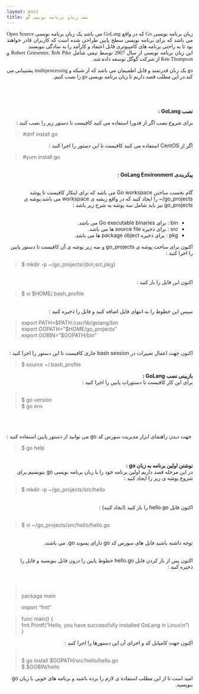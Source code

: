 ```yaml
---
layout: post
title: نصب زبان برنامه نویسی گو
---
```


<div dir="ltr" style="text-align: left;" trbidi="on">
<div dir="rtl" style="text-align: justify;">
<span style="font-family: &quot;times&quot; , &quot;times new roman&quot; , serif;">زبان برنامه نویسی Go که در واقع GoLang می باشد یک زبان برنامه نویسی Open Source می باشد که برای برنامه نویسی سطح پایین طراحی شده است که کاربران قادر خواهند بود تا به راحتی برنامه های کامپیوتری قابل اعتماد و کارآمد را به سادگی بنویسند.
</span></div>
<div dir="rtl" style="text-align: justify;">
<span style="font-family: &quot;times&quot; , &quot;times new roman&quot; , serif;">این زبان برنامه نویسی از سال 2007 توسط تیمی شامل Robert Griesemer, Rob Pike و Ken Thompson از شرکت گوگل توسعه داده شد.

</span></div>
<div dir="rtl" style="text-align: justify;">
<span style="font-family: &quot;times&quot; , &quot;times new roman&quot; , serif;">go یک زبان قدرتمند و قابل اطمیمان می باشد که از شبکه و multiprocessing پشتیبانی می کند.در این مطلب قصد داریم تا زبان برنامه نویسی go را نصب کنیم.

</span><br />
<span style="font-family: &quot;times&quot; , &quot;times new roman&quot; , serif;"><br /></span>
<span style="font-family: &quot;times&quot; , &quot;times new roman&quot; , serif;"><br /></span></div>
<div dir="rtl" style="text-align: right;">
<b>نصب GoLang :



</b></div>
<div dir="rtl" style="text-align: right;">
برای شروع نصب اگر از فدورا استفاده می کنید کافیست تا دستور زیر را نصب کنید :<br />
<blockquote class="tr_bq" dir="ltr" style="text-align: left;">
&nbsp;#dnf install go</blockquote>
اگر از CentOS استفاده می کنید کافیست تا این دستور را اجرا کنید :<br />
<blockquote class="tr_bq" dir="ltr" style="text-align: left;">
&nbsp;#yum install go</blockquote>
<br />
<b>پیکربندی GoLang Environment :

</b><br />
گام نخست ساختن Go workspace می باشد که برای اینکار کافیست تا پوشه  go_projects/~ را ایجاد کنید که در واقع ریشه ی workspace می باشد.پوشه ی go_projects نیز باید شامل سه پوشه به شرح زیر باشد :
<br />
<br />
<ul style="text-align: right;">
<li>bin : برای Go executable binaries می باشد.&nbsp;</li>
<li>src : برای ذخیره source file ها می باشد.&nbsp;</li>
<li>pkg :  برای ذخیره package object ها می باشد.</li>
</ul>
<div>
اکنون برای ساخت پوشه ی go_projects و سه زیر پوشه ی آن کافیست تا دستور پایین را اجرا کنید :
<br />
<blockquote class="tr_bq" dir="ltr" style="text-align: left;">
$ mkdir -p ~/go_projects/{bin,src,pkg}</blockquote>
<br />
اکنون این فایل را باز کنید :
<br />
<blockquote class="tr_bq" dir="ltr" style="text-align: left;">
$ vi $HOME/.bash_profile</blockquote>
<br />
سپس این خطوط را به انتهای فایل اضافه کنید و فایل را ذخیره کنید :
<br />
<blockquote class="tr_bq" dir="ltr" style="text-align: left;">
export PATH=$PATH:/usr/lib/golang/bin<br />
export GOPATH=”$HOME/go_projects”<br />
export GOBIN=”$GOPATH/bin”</blockquote>
<br />
اکنون جهت اعمال تغییرات در bash session جاری کافیست تا این دستور را اجرا کنید :
<br />
<blockquote class="tr_bq" dir="ltr" style="text-align: left;">
$ source ~/.bash_profile</blockquote>
</div>
<b>بازبینی نصب GoLang :</b><br />
برای این کار کافیست تا دستورات پایین را اجرا کنید :<br />
<blockquote class="tr_bq" dir="ltr" style="text-align: left;">
<br />
$ go version<br />
$ go env


</blockquote>
</div>
<div dir="rtl" style="text-align: right;">
<div class="separator" style="clear: both; text-align: center;">
<br /></div>
<div class="separator" style="clear: both; text-align: center;">
</div>
<br />
<br />
&nbsp;جهت دیدن راهنمای ابزار مدیریت سورس کد go می توانید از دستور پایین استفاده کنید :<br />
<blockquote class="tr_bq" dir="ltr" style="text-align: left;">
$ go help</blockquote>
<br />
<b>نوشتن اولین برنامه به زبان go :</b><br />
<b></b>در این مرحله قصد داریم اولین برنامه خود را با زبان برنامه نویسی go بنویسیم.برای شروع پوشه ی زیر را ایجاد کنید :
</div>
<blockquote class="tr_bq">
$ mkdir -p ~/go_projects/src/hello</blockquote>
<br /></div>
<div dir="rtl" style="text-align: right;">
اکنون فایل hello.go را باز کنید (ایجاد کنید) :


</div>
<div dir="rtl" style="text-align: right;">
<br /></div>
<div style="text-align: left;">
</div>
<blockquote class="tr_bq">
$ vi ~/go_projects/src/hello/hello.go</blockquote>
<div dir="rtl" style="text-align: right;">
<br /></div>
<div style="text-align: left;">
<div dir="rtl" style="text-align: right;">
توجه داشته باشید فایل های سورس کد go دارای پسوند go. می باشند.



<b><br /></b>
اکنون پس از باز کردن فایل hello.go خطوط پایین را درون فایل بنویسید و فایل را ذخیره کنید :&nbsp;</div>
<div dir="rtl" style="text-align: right;">
&nbsp;&nbsp;</div>
<blockquote class="tr_bq" style="text-align: left;">
<br />
package main&nbsp;</blockquote>
<blockquote class="tr_bq" style="text-align: left;">
import “fmt”&nbsp;</blockquote>
<blockquote class="tr_bq" style="text-align: left;">
func main() {<br />
fmt.Printf(“Hello, you have successfully installed GoLang in Linux\n”)<br />
}


</blockquote>
<div dir="rtl" style="text-align: right;">
اکنون جهت کامپایل کد و اجرای آن این دستورها را اجرا کنید :


<br />
<blockquote class="tr_bq" dir="ltr" style="text-align: left;">
<br />
$ go install $GOPATH/src/hello/hello.go<br />
$ $GOBIN/hello


</blockquote>
</div>
<div dir="rtl" style="text-align: right;">
امید است تا از این مطلب استفاده ی لازم را برده باشید و برنامه های خوبی با زبان go بنویسید.
